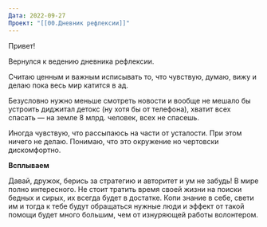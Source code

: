 ```yaml
---
Дата: 2022-09-27
Проект: "[[00.Дневник рефлексии]]"
---
```

Привет!

Вернулся к ведению дневника рефлексии.

Считаю ценным и важным исписывать то, что чувствую, думаю, вижу и делаю пока весь мир катится в ад.

Безусловно нужно меньше смотреть новости и вообще не мешало бы устроить диджитал детокс (ну хотя бы от телефона), хватит всех спасать — на земле 8 млрд. человек, всех не спасешь.

Иногда чувствую, что рассыпаюсь на части от усталости. При этом ничего не делаю. Понимаю, что это окружение но чертовски дискомфортно.

**Всплываем**

Давай, дружок, берись за стратегию и авторитет и ум не забудь! В мире полно интересного. Не стоит тратить время своей жизни на поиски бедных и сирых, их всегда будет в достатке. Копи знание в себе, свети им и тогда к тебе будут обращаться нужные люди и эффект от такой помощи будет много большим, чем от изнуряющей работы волонтером.